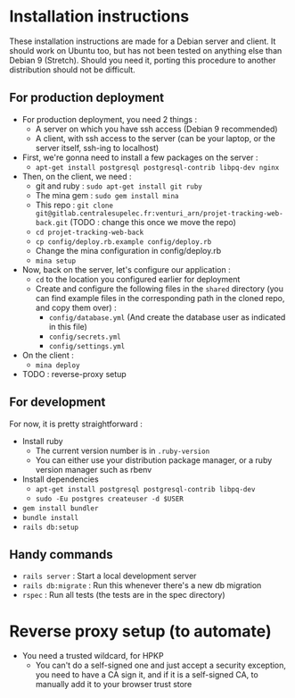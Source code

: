 # Installation instructions

These installation instructions are made for a Debian server and client.
It should work on Ubuntu too, but has not been tested on anything else than Debian 9 (Stretch).
Should you need it, porting this procedure to another distribution should not be difficult.

## For production deployment


* For production deployment, you need 2 things :
  * A server on which you have ssh access (Debian 9 recommended)
  * A client, with ssh access to the server (can be your laptop, or the server itself, ssh-ing to localhost)
* First, we're gonna need to install a few packages on the server :
  * `apt-get install postgresql postgresql-contrib libpq-dev nginx`
* Then, on the client, we need :
  * git and ruby : `sudo apt-get install git ruby`
  * The mina gem : `sudo gem install mina`
  * This repo : `git clone git@gitlab.centralesupelec.fr:venturi_arn/projet-tracking-web-back.git` (TODO : change this once we move the repo)
  * `cd projet-tracking-web-back`
  * `cp config/deploy.rb.example config/deploy.rb`
  * Change the mina configuration in config/deploy.rb
  * `mina setup`
* Now, back on the server, let's configure our application :
  * `cd` to the location you configured earlier for deployment
  * Create and configure the following files in the `shared` directory (you can find example files in the corresponding path in the cloned repo, and copy them over) :
    * `config/database.yml` (And create the database user as indicated in this file)
    * `config/secrets.yml`
    * `config/settings.yml`
* On the client :
  * `mina deploy`
* TODO : reverse-proxy setup


## For development

For now, it is pretty straightforward :

* Install ruby
  * The current version number is in `.ruby-version`
  * You can either use your distribution package manager, or a ruby version manager such as rbenv
* Install dependencies
  * `apt-get install postgresql postgresql-contrib libpq-dev`
  * `sudo -Eu postgres createuser -d $USER`
* `gem install bundler`
* `bundle install`
* `rails db:setup`

## Handy commands

* `rails server` : Start a local development server
* `rails db:migrate` : Run this whenever there's a new db migration
* `rspec` : Run all tests (the tests are in the spec directory)

# Reverse proxy setup (to automate)

* You need a trusted wildcard, for HPKP
  * You can't do a self-signed one and just accept a security exception, you need to have a CA sign it, and if it is a self-signed CA, to manually add it to your browser trust store
